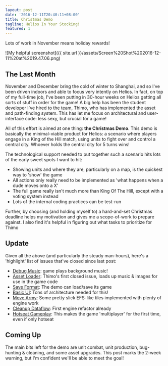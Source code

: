 ```yaml
---
layout: post
date: '2016-12-11T20:40:11+08:00'
title: Christmas Demo
tagline: Helios In Your Stocking!
featured: 1
---
```


Lots of work in November means holiday rewards!

![My helpful screenshot]({{ site.url }}/assets/Screen%20Shot%202016-12-11%20at%2019.47.06.png)

## The Last Month

November and December bring the cold of winter to Shanghai, and so I've been driven indoors and able to focus very intently on Helios. In fact, on top of my full-time job, I've been putting in 30-hour weeks on Helios getting all sorts of stuff in order for the game! A big help has been the student developer I've hired to the team, Thimo, who has implemented the asset and path-finding system. This has let me focus on architectural and user-interface code: less sexy, but crucial for a game!

All of this effort is aimed at one thing: **the Christmas Demo**. This demo is basically the minimal-viable product for Helios: a scenario where players engage in a King of the Hill match, using units to fight over and control a central city. Whoever holds the central city for 5 turns wins! 

The technological support needed to put together such a scenario hits lots of the early sweet spots I want to hit:

- Showing units and where they are, particularly on a map, is the quickest way to 'show' the game
- All actions only really need to be implemented as 'what happens when a dude moves onto a X'
- The full game really isn't much more than King Of The Hill, except with a voting system instead
- Lots of the internal coding practices can be test-run

Further, by choosing (and holding myself to) a hard-and-set Christmas deadline helps my motivation and gives me a scope-of-work to prepare against. I also find it's helpful in figuring out what tasks to prioritize for Thimo

## Update

Given all the above (and particularly the steady man-hours), here's a 'highlight' list of issues that've closed since last post:

- [Debug Music](https://www.github.com/Sewerbird/Helios2400/issues/16): game plays background music!
- [Asset Loader](https://www.github.com/Sewerbird/Helios2400/issues/23): Thimo's first closed issue, loads up music & images for use in the game code
- [Save Format](https://www.github.com/Sewerbird/Helios2400/issues/24): The demo can load/save its game
- [Basic UI](https://www.github.com/Sewerbird/Helios2400/issues/16): Tons of architecture needed for this!
- [Move Army](https://www.github.com/Sewerbird/Helios2400/issues/35): Some pretty slick EFS-like tiles implemented with plenty of engine work
- [Cleanup Dataflow](https://www.github.com/Sewerbird/Helios2400/issues/40): First engine refactor already
- [Hotseat Gameplay](https://www.github.com/Sewerbird/Helios2400/issues/45): This makes the game 'multiplayer' for the first time, even if only hotseat

## Coming Up

The main bits left for the demo are unit combat, unit production, bug-hunting & cleaning, and some asset upgrades. This post marks the 2-week warning, but I'm confident we'll be able to meet the goal!
